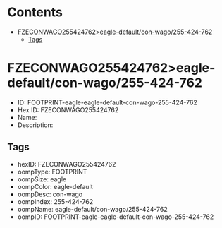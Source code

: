 



Contents
========

* [FZECONWAGO255424762>eagle-default/con-wago/255-424-762](#fzeconwago255424762eagle-defaultcon-wago255-424-762)
	* [Tags](#tags)

# FZECONWAGO255424762>eagle-default/con-wago/255-424-762

- ID: FOOTPRINT-eagle-eagle-default-con-wago-255-424-762
- Hex ID: FZECONWAGO255424762
- Name: 
- Description: 

## Tags

- hexID: FZECONWAGO255424762
- oompType: FOOTPRINT
- oompSize: eagle
- oompColor: eagle-default
- oompDesc: con-wago
- oompIndex: 255-424-762
- oompName: eagle-default/con-wago/255-424-762
- oompID: FOOTPRINT-eagle-eagle-default-con-wago-255-424-762
